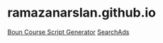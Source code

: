 # ramazanarslan.github.io
[Boun Course Script Generator](https://ramazanarslan.github.io/boun/)
[SearchAds](https://ramazanarslan.github.io/searchads/)
